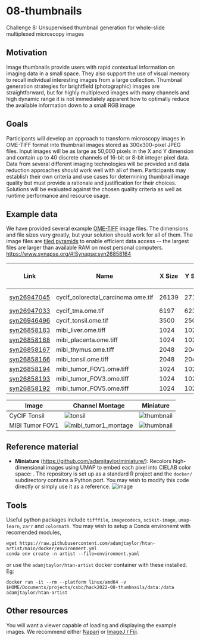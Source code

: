 # 08-thumbnails
Challenge 8: Unsupervised thumbnail generation for whole-slide multiplexed microscopy images

## Motivation
Image thumbnails provide users with rapid contextual information on imaging data in a small space. They also support the use of visual memory to recall individual interesting images from a large collection. Thumbnail generation strategies for brightfield (photographic) images are straightforward, but for highly multiplexed images with many channels and high dynamic range it is not immediately apparent how to optimally reduce the available information down to a small RGB image

## Goals
Participants will develop an approach to transform microscopy images in OME-TIFF format into thumbnail images stored as 300x300-pixel JPEG files. Input images will be as large as 50,000 pixels in the X and Y dimension and contain up to 40 discrete channels of 16-bit or 8-bit integer pixel data. Data from several different imaging technologies will be provided and data reduction approaches should work well with all of them. Participants may establish their own criteria and use cases for determining thumbnail image quality but must provide a rationale and justification for their choices. Solutions will be evaluated against the chosen quality criteria as well as runtime performance and resource usage.

## Example data
We have provided several example [OME-TIFF](https://docs.openmicroscopy.org/ome-model/6.2.0/ome-tiff/index.html) image files. The dimensions and file sizes vary greatly, but your solution should work for all of them. The image files are [tiled pyramids](https://docs.openmicroscopy.org/ome-model/6.2.2/ome-tiff/specification.html#sub-resolutions) to enable efficient data access -- the largest files are larger than available RAM on most personal computers.
https://www.synapse.org/#!Synapse:syn26858164

|Link|Name|X Size|Y Size|Channel Count|Pixel Data Type|Pixel Size (microns)|Channel Names|
|----|----|-|-|-|-|-|-|
|[syn26947045](https://www.synapse.org/#!Synapse:syn26947045)|cycif_colorectal_carcinoma.ome.tif|26139|27120|40|uint16|0.65|DNA,Autofluorescence-488nm,Autofluorescence-555nm,Autofluorescence-647nm,DNA (2),Control-488nm,Control-555nm,Control-647nm,DNA (3),CD3,Na/K ATPase,CD45RO,DNA (4),Antigen Ki67,Pan-cytokeratin,Aortic smooth muscle actin,DNA (5),CD4,CD45,PD-1,DNA (6),CD20,CD68,CD8a,DNA (7),CD163,FOXP3,PD-L1,DNA (8),E-cadherin,Vimentin,CDX-2,DNA (9),Lamin-A/B/C,Desmin,CD31,DNA (10),PCNA,Antigen Ki67 (2),Collagen|
|[syn26947033](https://www.synapse.org/#!Synapse:syn26947033)|cycif_tma.ome.tif|6197|6231|40|uint16|0.65|DNA_1,AF488,AF555,AF647,DNA_2,A488_background,A555_background,A647_background,DNA_3,FDX1,CD357,CD1D,DNA_4,CD163,CD3D,CD31,DNA_5,LDH,CD66B,VDAC1,DNA_6,ELANE,CD57,CD45,DNA_7,CD11B,SMA,CD16,DNA_8,ECAD,FOXP3,NCAM,DNA_9,CD4,KERATIN,CD14,DNA_10,IBA1,CD1B,CD8A|
|[syn26946496](https://www.synapse.org/#!Synapse:syn26946496)|cycif_tonsil.ome.tif|3500|2500|9|uint16|0.325|DNA,Ki-67,Keratin,CD3D,CD4,CD45,CD8A,α-SMA,CD20|
|[syn26858183](https://www.synapse.org/#!Synapse:syn26858183)|mibi_liver.ome.tiff|1024|1024|27|float32||beta-tubulin, CD11b, CD11c, CD163, CD20, CD3, CD31, CD4, CD45, CD45RO, CD56, CD68, CD8, DC-SIGN, dsDNA, FOXP3, Granzyme_B, HLA_class_1_A_B_and_C_Na-K-ATPase_alpha1, HLA_DR, IDO-1, Keratin, Ki-67, LAG3, PD-1, PD-L1, Podoplanin, Vimentin|
|[syn26858168](https://www.synapse.org/#!Synapse:syn26858168)|mibi_placenta.ome.tiff|1024|1024|27|float32||beta-tubulin, CD11b, CD11c, CD163, CD20, CD3, CD31, CD4, CD45, CD45RO, CD56, CD68, CD8, DC-SIGN, dsDNA, FOXP3, Granzyme_B, HLA_class_1_A_B_and_C_Na-K-ATPase_alpha1, HLA_DR, IDO-1, Keratin, Ki-67, LAG3, PD-1, PD-L1, Podoplanin, Vimentin|
|[syn26858167](https://www.synapse.org/#!Synapse:syn26858167)|mibi_thymus.ome.tiff|2048|2048|27|float32||beta-tubulin, CD11b, CD11c, CD163, CD20, CD3, CD31, CD4, CD45, CD45RO, CD56, CD68, CD8, DC-SIGN, dsDNA, FOXP3, Granzyme_B, HLA_class_1_A_B_and_C_Na-K-ATPase_alpha1, HLA_DR, IDO-1, Keratin, Ki-67, LAG3, PD-1, PD-L1, Podoplanin, Vimentin|
|[syn26858166](https://www.synapse.org/#!Synapse:syn26858166)|mibi_tonsil.ome.tiff|2048|2048|27|float32|1.25|beta-tubulin, CD11b, CD11c, CD163, CD20, CD3, CD31, CD4, CD45, CD45RO, CD56, CD68, CD8, DC-SIGN, dsDNA, FOXP3, Granzyme_B, HLA_class_1_A_B_and_C_Na-K-ATPase_alpha1, HLA_DR, IDO-1, Keratin, Ki-67, LAG3, PD-1, PD-L1, Podoplanin, Vimentin|
|[syn26858194](https://www.synapse.org/#!Synapse:syn26858194)|mibi_tumor_FOV1.ome.tiff|1024|1024|24|float32||beta-tubulin, CD11b, CD11c, CD163, CD20, CD3, CD31, CD4, CD45, CD56, CD68, CD8, dsDNA, FOXP3, HLA_class_1_A_B_and_C_Na-K-ATPase_alpha1, HLA_DR, IDO-1, Keratin, Ki-67, LAG3, PD-1, PD-L1, Podoplanin, Vimentin|
|[syn26858193](https://www.synapse.org/#!Synapse:syn26858193)|mibi_tumor_FOV3.ome.tiff|1024|1024|24|float32||beta-tubulin, CD11b, CD11c, CD163, CD20, CD3, CD31, CD4, CD45, CD56, CD68, CD8, dsDNA, FOXP3, HLA_class_1_A_B_and_C_Na-K-ATPase_alpha1, HLA_DR, IDO-1, Keratin, Ki-67, LAG3, PD-1, PD-L1, Podoplanin, Vimentin|
|[syn26858192](https://www.synapse.org/#!Synapse:syn26858192)|mibi_tumor_FOV5.ome.tiff|1024|1024|24|float32||beta-tubulin, CD11b, CD11c, CD163, CD20, CD3, CD31, CD4, CD45, CD56, CD68, CD8, dsDNA, FOXP3, HLA_class_1_A_B_and_C_Na-K-ATPase_alpha1, HLA_DR, IDO-1, Keratin, Ki-67, LAG3, PD-1, PD-L1, Podoplanin, Vimentin|

|Image|Channel Montage|Miniature|
|---|---|---|
|CyCIF Tonsil| ![tonsil](https://user-images.githubusercontent.com/14945787/153916476-eba282b3-3f34-4277-8467-50349c764840.png) |![thumbnail](https://user-images.githubusercontent.com/14945787/153916549-f910ffe5-9ef4-464d-8106-e7713286cfca.png)|
|MIBI Tumor FOV1|![mibi_tumor1_montage](https://user-images.githubusercontent.com/14945787/153917922-80f07ca2-390e-4919-b762-3d47a86f4392.png)|![thumbnail](https://user-images.githubusercontent.com/14945787/153918240-296918b3-371f-4b9a-97cf-719c36196329.png)|




## Reference material

* **Miniature** (https://github.com/adamjtaylor/miniature/): Recolors high-dimensional images using UMAP to embed each pixel into CIELAB color space: . The repository is set up as a standard R project and the `docker/` subdirectory contains a Python port. You may wish to modify this code directly or simply use it as a reference. ![image](https://user-images.githubusercontent.com/14945787/127400268-b6345cf4-a90c-4d77-9f83-6889de6763a5.png)

## Tools

Useful python packages include `tifffile`, `imagecodecs`, `scikit-image`, `umap-learn`, `zarr` and `colormath`. You may wish to setup a Conda environemt with recomended modules,

```
wget https://raw.githubusercontent.com/adamjtaylor/htan-artist/main/docker/environment.yml
conda env create -n artist --file=environment.yaml
```

or use the `adamjtaylor/htan-artist` docker container with these installed. Eg:
```
docker run -it --rm --platform linux/amd64 -v $HOME/Documents/projects/csbc/hack2022-08-thumbnails/data:/data adamjtaylor/htan-artist
```

## Other resources

You will want a viewer capable of loading and displaying the example images. We recommend either [Napari](https://napari.org/) or [ImageJ / Fiji](https://fiji.sc/).
